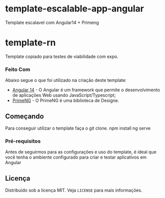 # template-escalable-app-angular
Template escalavel com Angular14 + Primeng


# template-rn
Template copiado para testes de viabilidade com expo.

### Feito Com

Abaixo segue o que foi utilizado na criação deste template:

- [Angular 14](https://angular.io/quick-start) - O Angular é um framework que permite o desenvolvimento de aplicações Web usando JavaScript/Typescript;
- [PrimeNG](https://primeng.org/setup) - O PrimeNG é uma biblioteca de Designe. 

<!-- GETTING STARTED -->

## Começando

Para conseguir utilizar o template faça o git clone.
npm install
ng serve

### Pré-requisitos

Antes de seguirmos para as configurações e uso do template, é ideal que você tenha o ambiente configurado para criar e testar aplicativos em Angular



<!-- LICENSE -->

## Licença

Distribuído sob a licença MIT. Veja `LICENSE` para mais informações.


